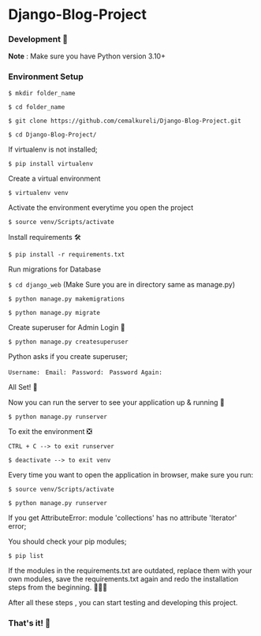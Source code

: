 # Django-Blog-Project


### Development 👨
**Note** : Make sure you have Python version 3.10+


### Environment Setup 

`$ mkdir folder_name`

`$ cd folder_name`

`$ git clone https://github.com/cemalkureli/Django-Blog-Project.git`

`$ cd Django-Blog-Project/`


If virtualenv is not installed;

`$ pip install virtualenv`


Create a virtual environment

`$ virtualenv venv`


Activate the environment everytime you open the project

`$ source venv/Scripts/activate`


Install requirements 🛠

`$ pip install -r requirements.txt`


Run migrations for Database 

`$ cd django_web` (Make Sure you are in directory same as manage.py)

`$ python manage.py makemigrations`

`$ python manage.py migrate`


Create superuser for Admin Login 🔐

`$ python manage.py createsuperuser`


Python asks if you create superuser;

`Username: `
`Email: `
`Password: `
`Password Again: `


All Set! 🤩


Now you can run the server to see your application up & running 🚀

`$ python manage.py runserver`


To exit the environment ❎

`CTRL + C --> to exit runserver`

`$ deactivate --> to exit venv`


Every time you want to open the application in browser, make sure you run:

`$ source venv/Scripts/activate`

`$ python manage.py runserver`



If you get AttributeError: module 'collections' has no attribute 'Iterator' error;

You should check your pip modules;

`$ pip list `

If the modules in the requirements.txt are outdated, replace them with your own modules, save the requirements.txt again 
and redo the installation steps from the beginning. 🤩🤩🤩


After all these steps , you can start testing and developing this project.

### That's it! 👨


